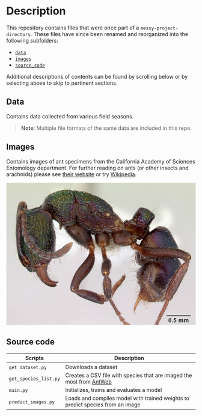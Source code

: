# Description

This repository contains files that were once part of a `messy-project-directory`. These files have since been renamed and reorganized into the following subfolders:

* [`data`](#data)
* [`images`](#images)
* [`source_code`](#source-code)

Additional descriptions of contents can be found by scrolling below or by selecting above to skip to pertinent sections.

## Data

Contains data collected from various field seasons.

> **Note**: Multiple file formats of the same data are included in this repo.

## Images

Contains images of ant specimens from the California Academy of Sciences Entomology department. For further reading on ants (or other insects and arachnids) please see [their website](https://www.calacademy.org/scientists/entomology) or try [Wikipedia](https://en.wikipedia.org/wiki/Entomology).

![](./images/casent0172345_rhytidoponera_metallica.jpg)

## Source code

| **Scripts** | **Description** |
|-----------|---------|
|`get_dataset.py`|Downloads a dataset|
|`get_species_list.py`|Creates a CSV file with species that are imaged the most from [AntWeb](https://www.antweb.org)|
|`main.py`|Initializes, trains and evaluates a model|
|`predict_images.py`|Loads and compiles model with trained weights to predict species from an image|

